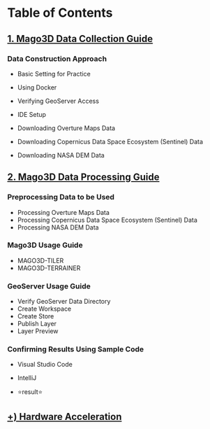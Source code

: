 # Table of Contents

## [1. Mago3D Data Collection Guide](guides/english/1_Resource_Guide_En.md)

### Data Construction Approach

- Basic Setting for Practice
- Using Docker
- Verifying GeoServer Access
- IDE Setup

- Downloading Overture Maps Data
- Downloading Copernicus Data Space Ecosystem (Sentinel) Data
- Downloading NASA DEM Data

## [2. Mago3D Data Processing Guide](guides/english/2_Processing_Guide_En.md)

### Preprocessing Data to be Used

- Processing Overture Maps Data
- Processing Copernicus Data Space Ecosystem (Sentinel) Data
- Processing NASA DEM Data

### Mago3D Usage Guide

- MAGO3D-TILER
- MAGO3D-TERRAINER

### GeoServer Usage Guide

- Verify GeoServer Data Directory
- Create Workspace
- Create Store
- Publish Layer
- Layer Preview

### Confirming Results Using Sample Code

- Visual Studio Code
- IntelliJ

- ⭐result⭐

## [+) Hardware Acceleration](guides/english/Hardware_Acceleration_En.md)

